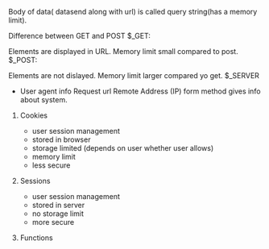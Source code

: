 Body of data( datasend along with url) is called query string(has a memory limit).

Difference between GET and POST $_GET:

Elements are displayed in URL.
Memory limit small compared to post.
$_POST:

Elements are not dislayed.
Memory limit larger compared yo get.
$_SERVER

- User agent info
    Request url
    Remote Address (IP)
    form method
    gives info about system.

1. Cookies
    - user session management
    - stored in browser
    - storage limited (depends on user whether user allows)
    - memory limit
    - less secure
2. Sessions
    - user session management
    - stored in server
    - no storage limit
    - more secure
    
3. Functions
